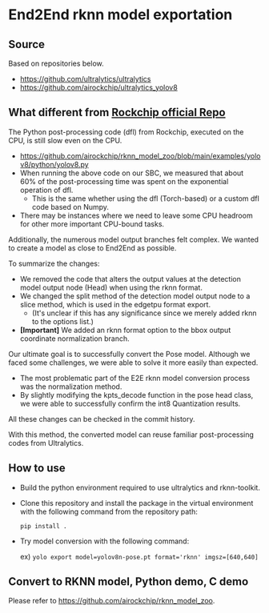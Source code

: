 # End2End rknn model exportation

## Source
Based on repositories below.
- https://github.com/ultralytics/ultralytics
- https://github.com/airockchip/ultralytics_yolov8


## What different from [Rockchip official Repo](https://github.com/airockchip/ultralytics_yolov8)
The Python post-processing code (dfl) from Rockchip, executed on the CPU, is still slow even on the CPU.

- https://github.com/airockchip/rknn_model_zoo/blob/main/examples/yolov8/python/yolov8.py
- When running the above code on our SBC, we measured that about 60% of the post-processing time was spent on the exponential operation of dfl.
  - This is the same whether using the dfl (Torch-based) or a custom dfl code based on Numpy.
- There may be instances where we need to leave some CPU headroom for other more important CPU-bound tasks.

Additionally, the numerous model output branches felt complex. We wanted to create a model as close to End2End as possible.

To summarize the changes:

- We removed the code that alters the output values at the detection model output node (Head) when using the rknn format.
- We changed the split method of the detection model output node to a slice method, which is used in the edgetpu format export.
  - (It's unclear if this has any significance since we merely added rknn to the options list.)
- **[Important]** We added an rknn format option to the bbox output coordinate normalization branch.

Our ultimate goal is to successfully convert the Pose model. Although we faced some challenges, we were able to solve it more easily than expected. 
- The most problematic part of the E2E rknn model conversion process was the normalization method. 
- By slightly modifying the kpts_decode function in the pose head class, we were able to successfully confirm the int8 Quantization results.

All these changes can be checked in the commit history.

With this method, the converted model can reuse familiar post-processing codes from Ultralytics.

## How to use
- Build the python environment required to use ultralytics and rknn-toolkit.
- Clone this repository and install the package in the virtual environment with the following command from the repository path:

    ```pip install .```
- Try model conversion with the following command:

    ex) ```yolo export model=yolov8n-pose.pt format='rknn' imgsz=[640,640]```


## Convert to RKNN model, Python demo, C demo

Please refer to https://github.com/airockchip/rknn_model_zoo.